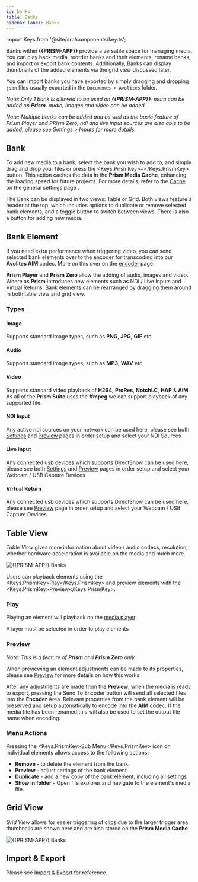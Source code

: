 ```yaml
---
id: banks
title: Banks
sidebar_label: Banks
---
```


import Keys from '@site/src/components/key.ts';

Banks within **{{PRISM-APP}}** provide a versatile space for managing media. You can play back media, reorder banks and their elements, rename banks, and import or export bank contents. Additionally, Banks can display thumbnails of the added elements via the grid view discussed later.

You can import banks you have exported by simply dragging and dropping `json` files usually exported in the `Documents > Avolites` folder.

<!-- Player & Zero -->
<p style={{display: (`{{PRISM-APP-LOWER}}` === 'player' || `{{PRISM-APP-LOWER}}` === 'zero') ? '' : 'none'}}>
    <i>Note: Only 1 bank is allowed to be used on <b>{{PRISM-APP}}</b>, more can be added on <b>Prism</b>. audio, images and video can be added</i>
</p>

<!-- Prism -->
<p style={{display: (`{{PRISM-APP-LOWER}}` === 'prism') ? '' : 'none'}}>
    <i>Note: Multiple banks can be added and as well as the basic feature of Prism Player and PRism Zero, ndi and live input sources are also able to be added, please see <a href="../settings/settings-inputs">Settings > Inputs</a> for more details.</i>
</p>

## Bank

To add new media to a bank, select the bank you wish to add to, and simply drag and drop your files or press the <Keys.PrismKey>+</Keys.PrismKey> button. This action caches the data in the **Prism Media Cache**, enhancing the loading speed for future projects. For more details, refer to the [Cache](../settings/settings-general#cache) on the general settings page .

The Bank can be displayed in two views: Table or Grid. Both views feature a header at the top, which includes options to duplicate or remove selected bank elements, and a toggle button to switch between views. There is also a button for adding new media.

## Bank Element

If you need extra performance when triggering video, you can send selected bank elements over to the encoder for transcoding into our **Avolites AIM** codec. More on this over on the [encoder](../encoder/encoder.md) page.

**Prism Player** and **Prism Zero** allow the adding of audio, images and video. Where as **Prism** introduces new elements such as NDI / Live Inputs and Virtual Returns. Bank elements can be rearranged by dragging them around in both table view and grid view.

### Types

#### Image 

Supports standard image types, such as **PNG**, **JPG**, **GIF** etc

#### Audio
Supports standard image types, such as **MP3**, **WAV** etc 

#### Video
Supports standard video playback of **H264**, **ProRes**, **NotchLC**, **HAP** & **AiM**. As all of the **Prism Suite** uses the **ffmpeg** we can support playback of any supported file.

<div style={{display: (`{{PRISM-APP-LOWER}}` === 'prism') ? '' : 'none'}}>
    <h4>NDI Input</h4>
    <p>Any active ndi sources on your network can be used here, please see both <a href="../settings/settings-inputs">Settings</a> and <a href="../preview">Preview</a> pages in order setup and select your NDI Sources</p>
    <h4>Live Input</h4>
    <p>Any connected usb devices which supports DirectShow can be used here, please see both <a href="../settings/settings-inputs">Settings</a> and <a href="../preview">Preview</a> pages in order setup  and select your Webcam / USB Capture Devices</p>
    <h4>Virtual Return</h4>
    <p>Any connected usb devices which supports DirectShow can be used here, please see <a href="../preview">Preview</a> page in order setup  and select your Webcam / USB Capture Devices</p>
</div>


## Table View

*Table View* gives more information about video / audio codecs, resolution, whether hardware acceleration is available on the media and much more.

![{{PRISM-APP}} Banks](/prismdocs/images/{{PRISM-APP-LOWER}}-table-banks.png)

Users can playback elements using the <Keys.PrismKey>Play</Keys.PrismKey> and preview elements with the <Keys.PrismKey>Preview</Keys.PrismKey>.

### Play

<p style={{display: (`{{PRISM-APP-LOWER}}` === 'player') ? '' : 'none'}}>
    Playing an element will playback on the <a href="../play/mediaplayer">media player</a>.
</p>

<p style={{display: (`{{PRISM-APP-LOWER}}` === 'prism' || `{{PRISM-APP-LOWER}}` === 'zero') ? '' : 'none'}}>
   A layer must be selected in order to play elements
</p>

### Preview

<p style={{display: (`{{PRISM-APP-LOWER}}` === 'player') ? '' : 'none'}}>
    <i> Note: This is a feature of <b>Prism</b> and <b>Prism Zero</b> only. </i>
</p>

<div style={{display: (`{{PRISM-APP-LOWER}}` === 'prism' || `{{PRISM-APP-LOWER}}` === 'zero') ? '' : 'none'}}>
  <p>When previewing an element adjustments can be made to its properties, please see <a href='../preview'>Preview</a> for more details on how this works.</p>

  <p>After any adjustments are made from the <b>Preview</b>, when the media is ready to export, pressing the <Keys.PrismKey>Send To Encoder</Keys.PrismKey> button will send all selected files into the <b>Encoder</b> Area. Relevant properties from the bank element will be preserved and setup automatically to encode into the <b>AIM</b> codec. If the media file has been renamed this will also be used to set the output file name when encoding.</p>
</div>

### Menu Actions

Pressing the <Keys.PrismKey>Sub Menu</Keys.PrismKey> icon on individual elements allows access to the following actions:

<ul>
    <li>
        <b>Remove</b> - to delete the element from the bank.
    </li>
    <li style={{display: (`{{PRISM-APP-LOWER}}` === 'prism' || `{{PRISM-APP-LOWER}}` === 'zero') ? '' : 'none'}}>
        <b>Preview</b> - adjust settings of the bank element
    </li>
    <li>
       <b>Duplicate</b> - add a new copy of the bank element, including all settings
    </li>
    <li>
        <b>Show in folder</b> - Open file explorer and navigate to the element's media file.
    </li>
</ul>

## Grid View

*Grid View* allows for easier triggering of clips due to the larger trigger area, thumbnails are shown here and are also stored on the **Prism Media Cache**.

![{{PRISM-APP}} Banks](/prismdocs/images/{{PRISM-APP-LOWER}}-grid-banks.png)

## Import & Export

Please see [Import & Export](../quick-start/import-export) for reference.